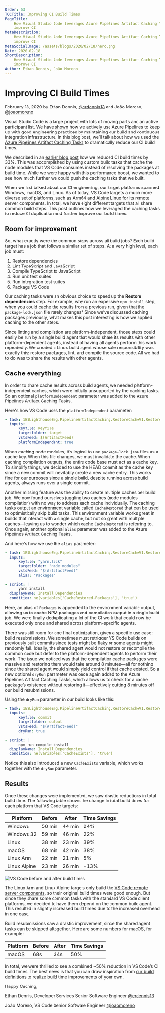 ```yaml
---
Order: 53
TOCTitle: Improving CI Build Times
PageTitle:
    How Visual Studio Code leverages Azure Pipelines Artifact Caching Tasks to
    improve CI
MetaDescription:
    How Visual Studio Code leverages Azure Pipelines Artifact Caching Tasks to
    improve CI
MetaSocialImage: /assets/blogs/2020/02/18/hero.png
Date: 2020-02-18
ShortDescription:
    How Visual Studio Code leverages Azure Pipelines Artifact Caching Tasks to
    improve CI
Author: Ethan Dennis, João Moreno
---
```


# Improving CI Build Times

February 18, 2020 by Ethan Dennis, [@erdennis13](https://twitter.com/erdennis13)
and João Moreno, [@joaomoreno](https://twitter.com/joaomoreno)

Visual Studio Code is a large project with lots of moving parts and an active
participant list. We have
[shown](https://code.visualstudio.com/blogs/2018/09/12/engineering-with-azure-pipelines)
how we actively use Azure Pipelines to keep up with good engineering practices
by maintaining our build and continuous integration infrastructure. In this blog
post, we’ll talk about how we used the
[Azure Pipelines Artifact Caching Tasks](https://github.com/microsoft/azure-pipelines-artifact-caching-tasks)
to dramatically reduce our CI build times.

We described in an
[earlier blog post](https://medium.com/crawl-walk-sprint/reducing-vs-code-ci-build-times-by-33-dbb1715b5028)
how we reduced CI build times by 33%. This was accomplished by using custom
build tasks that cache the node modules that VS Code consumes instead of
resolving the packages at build time. While we were happy with this performance
boost, we wanted to see how much further we could push the caching tasks that we
built.

When we last talked about our CI engineering, our target platforms spanned
Windows, macOS, and Linux. As of today, VS Code targets a much more diverse set
of platforms, such as Arm64 and Alpine Linux for its remote server components.
In total, we have eight different targets that all share common build steps.
This post outlines how we leveraged the caching tasks to reduce CI duplication
and further improve our build times.

## Room for improvement

So, what exactly were the common steps across all build jobs? Each build target
has a job that follows a similar set of steps. At a very high level, each job
must:

1. Restore dependencies
2. Lint TypeScript and JavaScript
3. Compile TypeScript to JavaScript
4. Run unit test suites
5. Run integration test suites
6. Package VS Code

Our caching tasks were an obvious choice to speed up the **Restore
dependencies** step. For example, why run an expensive `npm install` step, when
you could cache the results from a previous run, given that the
`package-lock.json` file rarely changes? Since we’ve discussed caching packages
previously, what makes this post interesting is how we applied caching to the
other steps.

Since linting and compilation are platform-independent, those steps could easily
be run by a single build agent that would share its results with other
platform-dependent agents, instead of having all agents perform this work
repeatedly. We created a Linux build agent whose sole responsibility was exactly
this: restore packages, lint, and compile the source code. All we had to do was
to share the results with other agents.

## Cache everything

In order to share cache results across build agents, we needed
platform-independent caches, which were initially unsupported by the caching
tasks. So an optional `platformIndependent` parameter was added to the Azure
Pipelines Artifact Caching Tasks.

Here's how VS Code uses the `platformIndependent` parameter:

```yaml
- task: 1ESLighthouseEng.PipelineArtifactCaching.RestoreCacheV1.RestoreCache@1
  inputs:
      keyfile: keyfile
      targetfolder: target
      vstsFeed: $(ArtifactFeed)
      platformIndependent: true
```

When caching node modules, it’s logical to use `package-lock.json` files as a
cache key. When this file changes, we must invalidate the cache. When caching
compilation outputs, the entire code base must act as a cache key. To simplify
things, we decided to use the HEAD commit as the cache key since a new commit
will inevitably create a new cache entry. This works fine for our purposes since
a single build, despite running across build agents, always runs over a single
commit.

Another missing feature was the ability to create multiple caches per build job.
We now found ourselves juggling two caches (node modules, compilation) with no
way to address each cache individually. The caching tasks output an environment
variable called `CacheRestored` that can be used to optimistically skip build
tasks. This environment variable works great in builds that interact with a
single cache, but not so great with multiple caches—leaving us to wonder which
cache `CacheRestored` is referring to. Once again, another optional `alias`
parameter was added to the Azure Pipelines Artifact Caching Tasks.

And here's how we use the `alias` parameter:

```yaml
- task: 1ESLighthouseEng.PipelineArtifactCaching.RestoreCacheV1.RestoreCache@1
  inputs:
      keyfile: "yarn.lock"
      targetfolder: "node_modules"
      vstsFeed: "$(ArtifactFeed)"
      alias: "Packages"

- script: |
      yarn install
  displayName: Install Dependencies
  condition: ne(variables['CacheRestored-Packages'], 'true')
```

Here, an alias of `Packages` is appended to the environment variable output,
allowing us to cache NPM packages and compilation output in a single build job.
We were finally deduplicating a lot of the CI work that could now be executed
only once and shared across platform-specific agents.

There was still room for one final optimization, given a specific use case:
build resubmissions. We sometimes must retrigger VS Code builds on previously
built commits since tests might be flaky or some agents might randomly fail.
Ideally, the shared agent would not restore or recompile the common code but
defer to the platform-dependent agents to perform their work. The issue we
noticed was that the compilation cache packages were massive and restoring them
would take around 8 minutes—all for nothing since the shared agent would simply
yield control if that cache existed. So a new optional `dryRun` parameter was
once again added to the Azure Pipelines Artifact Caching Tasks, which allows us
to check for a cache package’s existence without restoring it—effectively
cutting 8 minutes off our build resubmissions.

Using the `dryRun` parameter in our build looks like this:

```yaml
- task: 1ESLighthouseEng.PipelineArtifactCaching.RestoreCacheV1.RestoreCache@1
  inputs:
      keyfile: commit
      targetfolder: output
      vstsFeed: "$(ArtifactFeed)"
      dryRun: true

- script: |
      npm run compile install
  displayName: Install Dependencies
  condition: ne(variables['CacheExists'], 'true')
```

Notice this also introduced a new `CacheExists` variable, which works together
with the `dryRun` parameter.

## Results

Once these changes were implemented, we saw drastic reductions in total build
time. The following table shows the change in total build times for each
platform that VS Code targets:

| Platform     | Before | After  | Time Savings |
| ------------ | ------ | ------ | ------------ |
| Windows      | 58 min | 44 min | 24%          |
| Windows 32   | 59 min | 46 min | 22%          |
| Linux        | 38 min | 23 min | 39%          |
| macOS        | 68 min | 42 min | 38%          |
| Linux Arm    | 22 min | 21 min | 5%           |
| Linux Alpine | 23 min | 26 min | -13%         |

![VS Code before and after build times](chart.png)

The Linux Arm and Linux Alpine targets only build the
[VS Code remote server components](https://code.visualstudio.com/docs/remote/remote-overview),
so their original build times were good enough. But since they share some common
tasks with the standard VS Code client platforms, we decided to have them depend
on the common build agent. This resulted in slightly increased build times due
to the increased overhead in one case.

Build resubmissions saw a drastic improvement, since the shared agent tasks can
be skipped altogether. Here are some numbers for macOS, for example:

| Platform | Before | After | Time Savings |
| -------- | ------ | ----- | ------------ |
| macOS    | 68s    | 34s   | 50%          |

In total, we were thrilled to see a combined ~50% reduction in VS Code’s CI
build times! The best news is that you can draw inspiration from
[our build definitions](https://github.com/microsoft/vscode/tree/main/build/azure-pipelines)
to realize build time improvements of your own.

Happy Caching,

Ethan Dennis, Developer Services Senior Software Engineer
[@erdennis13](https://twitter.com/erdennis13)

João Moreno, VS Code Senior Software Engineer
[@joaomoreno](https://twitter.com/joaomoreno)
